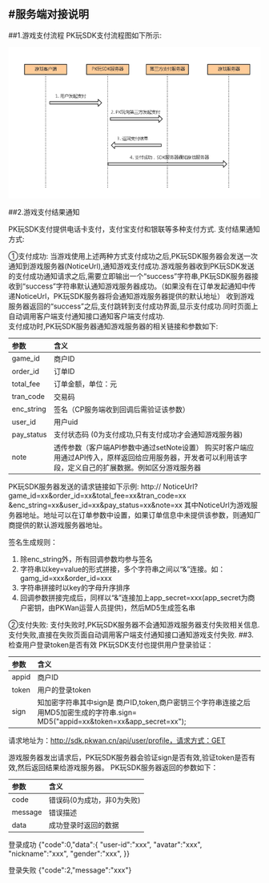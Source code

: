 #服务端对接说明
------
##1.游戏支付流程
PK玩SDK支付流程图如下所示:<br>

![image](images/image.png)<br>

##2.游戏支付结果通知

PK玩SDK支付提供电话卡支付，支付宝支付和银联等多种支付方式.
支付结果通知方式:

①支付成功: 
当游戏使用上述两种方式支付成功之后,PK玩SDK服务器会发送一次通知到游戏服务器(NoticeUrl),通知游戏支付成功.游戏服务器收到PK玩SDK发送的支付成功通知请求之后,需要立即输出一个“success”字符串,PK玩SDK服务器接收到“success”字符串默认通知游戏服务器成功。（如果没有在订单发起通知中传递NoticeUrl，PK玩SDK服务器将会通知游戏服务器提供的默认地址）
收到游戏服务器返回的“success”之后,支付跳转到支付成功界面,显示支付成功.同时页面上自动调用客户端支付通知接口通知客户端支付成功.<br>
支付成功时,PK玩SDK服务器通知游戏服务器的相关链接和参数如下:

|参数|含义|
|:---|:---|
|game_id|	商户ID|
|order_id|订单ID|
|total_fee|订单金额，单位：元|
|tran_code|交易码|
|enc_string|签名（CP服务端收到回调后需验证该参数）|
|user_id|用户uid|
|pay_status|	支付状态码 (0为支付成功,只有支付成功才会通知游戏服务器)|
|note|	透传参数（客户端API参数中通过setNote设置） 购买时客户端应用通过API传入，原样返回给应用服务器，开发者可以利用该字段，定义自己的扩展数据。例如区分游戏服务器|
PK玩SDK服务器发送的请求链接如下示例:
http:// NoticeUrl? game_id=xx&order_id=xx&total_fee=xx&tran_code=xx
&enc_string=xx&user_id=xx&pay_status=xx&note=xx
其中NoticeUrl为游戏服务器地址。地址可以在订单参数中设置，如果订单信息中未提供该参数，则通知厂商提供的默认游戏服务器地址。

签名生成规则：
  1. 除enc_string外，所有回调参数均参与签名
  2. 字符串以key=value的形式拼接，多个字符串之间以“&”连接。如：gamg_id=xxx&order_id=xxx
  3. 字符串拼接时以key的字母升序排序
  4. 回调参数拼接完成后，同样以“&”连接加上app_secret=xxx(app_secret为商户密钥，由PKWan运营人员提供)，然后MD5生成签名串

②支付失败:
支付失败时,PK玩SDK服务器不会通知游戏服务器支付失败相关信息.
支付失败,直接在失败页面自动调用客户端支付通知接口通知游戏支付失败.
##3.检查用户登录token是否有效
PK玩SDK支付也提供用户登录验证：

|参数|含义|
|:---|:---|
|appid  |商户ID|
|token	|用户的登录token|
|sign	|知加密字符串其中sign是 商户ID,token,商户密钥三个字符串连接之后用MD5加密生成的字符串.sign= MD5("appid=xx&token=xx&app_secret=xx");|
请求地址为：http://sdk.pkwan.cn/api/user/profile，请求方式：GET

游戏服务器发出请求后，PK玩SDK服务器会验证sign是否有效,验证token是否有效,然后返回结果给游戏服务器。
PK玩SDK服务器返回的参数如下：

|参数|含义|
|:---|:---|
|code|	错误码(0为成功，非0为失败)|
|message|	错误描述|
|data| 成功登录时返回的数据|

登录成功
{"code":0,"data":{
  "user-id":"xxx",
  "avatar":"xxx",
  "nickname":"xxx",
  "gender":"xxx",
}}

登录失败
{"code":2,"message":"xxx"}

